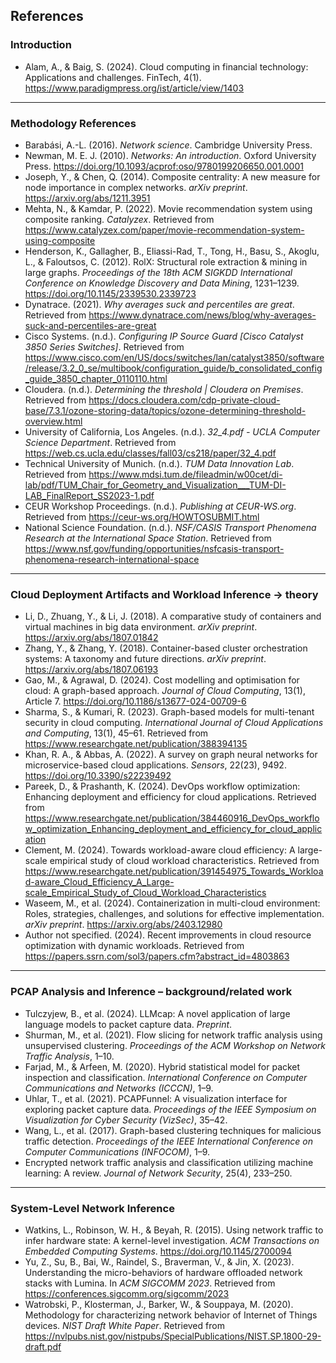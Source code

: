 ## References

### Introduction

- Alam, A., & Baig, S. (2024). Cloud computing in financial technology: Applications and 	challenges. FinTech, 4(1). https://www.paradigmpress.org/ist/article/view/1403

---

### Methodology References

- Barabási, A.-L. (2016). *Network science*. Cambridge University Press.
- Newman, M. E. J. (2010). *Networks: An introduction*. Oxford University Press. https://doi.org/10.1093/acprof:oso/9780199206650.001.0001
- Joseph, Y., & Chen, Q. (2014). Composite centrality: A new measure for node importance in complex networks. *arXiv preprint*. https://arxiv.org/abs/1211.3951
- Mehta, N., & Kamdar, P. (2022). Movie recommendation system using composite ranking. *Catalyzex*. Retrieved from https://www.catalyzex.com/paper/movie-recommendation-system-using-composite
- Henderson, K., Gallagher, B., Eliassi-Rad, T., Tong, H., Basu, S., Akoglu, L., & Faloutsos, C. (2012). RolX: Structural role extraction & mining in large graphs. *Proceedings of the 18th ACM SIGKDD International Conference on Knowledge Discovery and Data Mining*, 1231–1239. https://doi.org/10.1145/2339530.2339723
- Dynatrace. (2021). *Why averages suck and percentiles are great*. Retrieved from https://www.dynatrace.com/news/blog/why-averages-suck-and-percentiles-are-great
- Cisco Systems. (n.d.). *Configuring IP Source Guard [Cisco Catalyst 3850 Series Switches]*. Retrieved from https://www.cisco.com/en/US/docs/switches/lan/catalyst3850/software/release/3.2_0_se/multibook/configuration_guide/b_consolidated_config_guide_3850_chapter_0110110.html
- Cloudera. (n.d.). *Determining the threshold | Cloudera on Premises*. Retrieved from https://docs.cloudera.com/cdp-private-cloud-base/7.3.1/ozone-storing-data/topics/ozone-determining-threshold-overview.html
- University of California, Los Angeles. (n.d.). *32_4.pdf - UCLA Computer Science Department*. Retrieved from https://web.cs.ucla.edu/classes/fall03/cs218/paper/32_4.pdf
- Technical University of Munich. (n.d.). *TUM Data Innovation Lab*. Retrieved from https://www.mdsi.tum.de/fileadmin/w00cet/di-lab/pdf/TUM_Chair_for_Geometry_and_Visualization___TUM-DI-LAB_FinalReport_SS2023-1.pdf
- CEUR Workshop Proceedings. (n.d.). *Publishing at CEUR-WS.org*. Retrieved from https://ceur-ws.org/HOWTOSUBMIT.html
- National Science Foundation. (n.d.). *NSF/CASIS Transport Phenomena Research at the International Space Station*. Retrieved from https://www.nsf.gov/funding/opportunities/nsfcasis-transport-phenomena-research-international-space

---

### Cloud Deployment Artifacts and Workload Inference -> theory

- Li, D., Zhuang, Y., & Li, J. (2018). A comparative study of containers and virtual machines in big data environment. *arXiv preprint*. https://arxiv.org/abs/1807.01842
- Zhang, Y., & Zhang, Y. (2018). Container-based cluster orchestration systems: A taxonomy and future directions. *arXiv preprint*. https://arxiv.org/abs/1807.06193
- Gao, M., & Agrawal, D. (2024). Cost modelling and optimisation for cloud: A graph-based approach. *Journal of Cloud Computing*, 13(1), Article 7. https://doi.org/10.1186/s13677-024-00709-6
- Sharma, S., & Kumari, R. (2023). Graph-based models for multi-tenant security in cloud computing. *International Journal of Cloud Applications and Computing*, 13(1), 45–61. Retrieved from https://www.researchgate.net/publication/388394135
- Khan, R. A., & Abbas, A. (2022). A survey on graph neural networks for microservice-based cloud applications. *Sensors*, 22(23), 9492. https://doi.org/10.3390/s22239492
- Pareek, D., & Prashanth, K. (2024). DevOps workflow optimization: Enhancing deployment and efficiency for cloud applications. Retrieved from https://www.researchgate.net/publication/384460916_DevOps_workflow_optimization_Enhancing_deployment_and_efficiency_for_cloud_application
- Clement, M. (2024). Towards workload-aware cloud efficiency: A large-scale empirical study of cloud workload characteristics. Retrieved from https://www.researchgate.net/publication/391454975_Towards_Workload-aware_Cloud_Efficiency_A_Large-scale_Empirical_Study_of_Cloud_Workload_Characteristics
- Waseem, M., et al. (2024). Containerization in multi-cloud environment: Roles, strategies, challenges, and solutions for effective implementation. *arXiv preprint*. https://arxiv.org/abs/2403.12980
- Author not specified. (2024). Recent improvements in cloud resource optimization with dynamic workloads. Retrieved from https://papers.ssrn.com/sol3/papers.cfm?abstract_id=4803863

---

### PCAP Analysis and Inference – background/related work

- Tulczyjew, B., et al. (2024). LLMcap: A novel application of large language models to packet capture data. *Preprint*.
- Shurman, M., et al. (2021). Flow slicing for network traffic analysis using unsupervised clustering. *Proceedings of the ACM Workshop on Network Traffic Analysis*, 1–10.
- Farjad, M., & Arfeen, M. (2020). Hybrid statistical model for packet inspection and classification. *International Conference on Computer Communications and Networks (ICCCN)*, 1–9.
- Uhlar, T., et al. (2021). PCAPFunnel: A visualization interface for exploring packet capture data. *Proceedings of the IEEE Symposium on Visualization for Cyber Security (VizSec)*, 35–42.
- Wang, L., et al. (2017). Graph-based clustering techniques for malicious traffic detection. *Proceedings of the IEEE International Conference on Computer Communications (INFOCOM)*, 1–9.
- Encrypted network traffic analysis and classification utilizing machine learning: A review. *Journal of Network Security*, 25(4), 233–250.

---

### System-Level Network Inference

- Watkins, L., Robinson, W. H., & Beyah, R. (2015). Using network traffic to infer hardware state: A kernel-level investigation. *ACM Transactions on Embedded Computing Systems*. https://doi.org/10.1145/2700094
- Yu, Z., Su, B., Bai, W., Raindel, S., Braverman, V., & Jin, X. (2023). Understanding the micro-behaviors of hardware offloaded network stacks with Lumina. In *ACM SIGCOMM 2023*. Retrieved from https://conferences.sigcomm.org/sigcomm/2023
- Watrobski, P., Klosterman, J., Barker, W., & Souppaya, M. (2020). Methodology for characterizing network behavior of Internet of Things devices. *NIST Draft White Paper*. Retrieved from https://nvlpubs.nist.gov/nistpubs/SpecialPublications/NIST.SP.1800-29-draft.pdf
